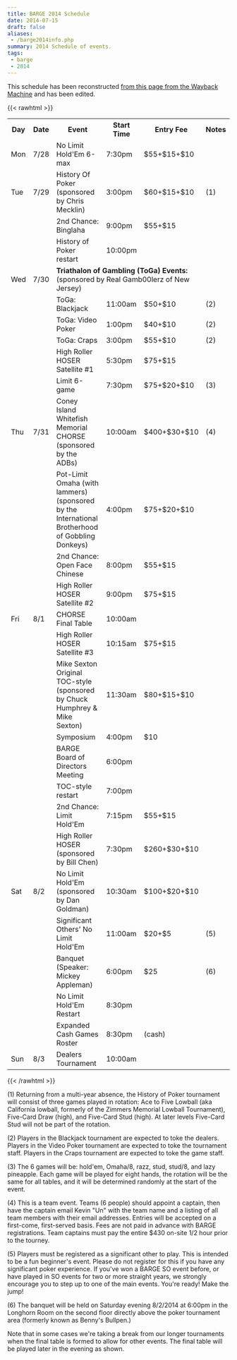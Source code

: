 ```yaml
---
title: BARGE 2014 Schedule
date: 2014-07-15
draft: false
aliases:
 - /barge2014info.php
summary: 2014 Schedule of events.
tags:
 - barge
 - 2014
---
```

This schedule has been reconstructed
[from this page from the Wayback Machine](https://web.archive.org/web/20150101202358/http://barge.org/barge2014info.php)
and has been edited.

{{< rawhtml >}}

<table>
 <tr><th>Day</th><th>Date</th><th>Event</th><th>Start Time</th><th>Entry Fee</th><th>Notes</th></tr>
 <tr><td>Mon</td><td>7/28</td><td>No Limit Hold'Em 6-max</td><td>7:30pm</td><td>$55+$15+$10</td><td></td></tr>
 <tr><td>Tue</td><td>7/29</td><td>History Of Poker<br>(sponsored by Chris Mecklin)</td><td>3:00pm</td><td>$60+$15+$10</td><td>(1)</td></tr>
 <tr><td></td><td></td><td>2nd Chance: Binglaha</td><td>9:00pm</td><td>$55+$15</td><td></td></tr>
 <tr><td></td><td></td><td>History of Poker restart</td><td>10:00pm</td></tr>
 <tr><td>Wed</td><td>7/30</td><td colspan="3"><b>Triathalon of Gambling (ToGa) Events:</b><br>(sponsored by Real Gamb00lerz of New Jersey)</td><td></td></tr>
 <tr><td></td><td></td><td>ToGa: Blackjack</td><td>11:00am</td><td>$50+$10</td><td>(2)</td></tr>
 <tr><td></td><td></td><td>ToGa: Video Poker</td><td>1:00pm</td><td>$40+$10</td><td>(2)</td></tr>
 <tr><td></td><td></td><td>ToGa: Craps</td><td>3:00pm</td><td>$55+$10</td><td>(2)</td></tr>
 <tr><td></td><td></td><td>High Roller HOSER Satellite #1</td><td>5:30pm</td><td>$75+$15</td><td></td></tr>
 <tr><td></td><td></td><td>Limit 6-game</td><td>7:30pm</td><td>$75+$20+$10</td><td>(3)</td></tr>
 <tr><td>Thu</td><td>7/31</td><td>Coney Island Whitefish Memorial CHORSE<br>(sponsored by the ADBs)</td><td>10:00am</td><td>$400+$30+$10</td><td>(4)</td></tr>
 <tr><td></td><td></td><td>Pot-Limit Omaha (with lammers)<br>(sponsored by the International Brotherhood of Gobbling Donkeys)</td><td>4:00pm</td><td>$75+$20+$10</td><td></td></tr>
 <tr><td></td><td></td><td>2nd Chance: Open Face Chinese</td><td>8:00pm</td><td>$55+$15</td><td></td></tr>
 <tr><td></td><td></td><td>High Roller HOSER Satellite #2</td><td>9:00pm</td><td>$75+$15</td><td></td></tr>
 <tr><td>Fri</td><td>8/1</td><td>CHORSE Final Table</td><td>10:00am</td></tr>
 <tr><td></td><td></td><td>High Roller HOSER Satellite #3</td><td>10:15am</td><td>$75+$15</td><td></td></tr>
 <tr><td></td><td></td><td>Mike Sexton Original TOC-style<br>(sponsored by Chuck Humphrey &amp; Mike Sexton)</td><td>11:30am</td><td>$80+$15+$10</td><td></td></tr>
 <tr><td></td><td></td><td>Symposium</td><td>4:00pm</td><td>$10</td></tr>
 <tr><td></td><td></td><td>BARGE Board of Directors Meeting</td><td>6:00pm</td></tr>
 <tr><td></td><td></td><td>TOC-style restart</td><td>7:00pm</td><td></td><td></td></tr>
 <tr><td></td><td></td><td>2nd Chance: Limit Hold'Em</td><td>7:15pm</td><td>$55+$15</td><td></td></tr>
 <tr><td></td><td></td><td>High Roller HOSER<br>(sponsored by Bill Chen)</td><td>7:30pm</td><td>$260+$30+$10</td><td></td></tr>
 <tr><td>Sat</td><td>8/2</td><td>No Limit Hold'Em<br>(sponsored by Dan Goldman)</td><td>10:30am</td><td>$100+$20+$10</td><td></td></tr>
 <tr><td></td><td></td><td>Significant Others' No Limit Hold'Em</td><td>11:00am</td><td>$20+$5</td><td>(5)</td></tr>
 <tr><td></td><td></td><td>Banquet (Speaker: Mickey Appleman)</td><td>6:00pm</td><td>$25</td><td>(6)</td></tr>
 <tr><td></td><td></td><td>No Limit Hold'Em Restart</td><td>8:30pm</td></tr>
 <tr><td></td><td></td><td>Expanded Cash Games Roster</td><td>8:30pm</td><td>(cash)</td><td></td></tr>
 <tr><td>Sun</td><td>8/3</td><td>Dealers Tournament</td><td>10:00am</td></tr> 
</table>

{{< /rawhtml >}}


(1) Returning from a multi-year absence, the History of Poker tournament will consist of three games played in rotation: Ace to Five Lowball (aka California lowball, formerly of the Zimmers Memorial Lowball Tournament), Five-Card Draw (high), and Five-Card Stud (high). At later levels Five-Card Stud will not be part of the rotation.

(2) Players in the Blackjack tournament are expected to toke the dealers. Players in the Video Poker tournament are expected to toke the tournament staff. Players in the Craps tournament are expected to toke the game staff.

(3) The 6 games will be: hold'em, Omaha/8, razz, stud, stud/8, and lazy pineapple. Each game will be played for eight hands, the rotation will be the same for all tables, and it will be determined randomly at the start of the event.

(4) This is a team event. Teams (6 people) should appoint a captain, then have the captain email Kevin "Un" with the team name and a listing of all team members with their email addresses. Entries will be accepted on a first-come, first-served basis. Fees are not paid in advance with BARGE registrations. Team captains must pay the entire $430 on-site 1/2 hour prior to the tourney.

(5) Players must be registered as a significant other to play. This is intended to be a fun beginner's event. Please do not register for this if you have any significant poker experience. If you've won a BARGE SO event before, or have played in SO events for two or more straight years, we strongly encourage you to step up to one of the main events. You're ready! Make the jump!

(6) The banquet will be held on Saturday evening 8/2/2014 at 6:00pm in the Longhorn Room on the second floor directly above the poker tournament area (formerly known as Benny's Bullpen.)

Note that in some cases we're taking a break from our longer tournaments when the final table is formed to allow for other events. The final table will be played later in the evening as shown.
